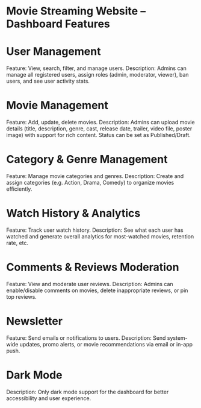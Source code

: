 # Movie Streaming Website – Dashboard Features

# User Management
Feature: View, search, filter, and manage users.
Description: Admins can manage all registered users, assign roles (admin, moderator, viewer), ban users, and see user activity stats.

# Movie Management
Feature: Add, update, delete movies.
Description: Admins can upload movie details (title, description, genre, cast, release date, trailer, video file, poster image) with support for rich content. Status can be set as Published/Draft.

# Category & Genre Management
Feature: Manage movie categories and genres.
Description: Create and assign categories (e.g. Action, Drama, Comedy) to organize movies efficiently.

# Watch History & Analytics
Feature: Track user watch history.
Description: See what each user has watched and generate overall analytics for most-watched movies, retention rate, etc.

# Comments & Reviews Moderation
Feature: View and moderate user reviews.
Description: Admins can enable/disable comments on movies, delete inappropriate reviews, or pin top reviews.

# Newsletter
Feature: Send emails or notifications to users.
Description: Send system-wide updates, promo alerts, or movie recommendations via email or in-app push.

# Dark Mode
Description: Only dark mode support for the dashboard for better accessibility and user experience.
